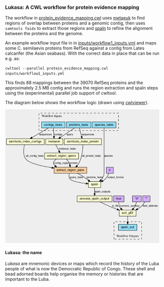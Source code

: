 ### Lukasa: A CWL workflow for protein evidence mapping

The workflow in [protein_evidence_mapping.cwl](protein_evidence_mapping.cwl) uses [metaeuk](https://github.com/soedinglab/metaeuk) to find regions of overlap between proteins and a genomic contig, then uses `samtools faidx` to extract those regions and [spaln](https://github.com/ogotoh/spaln) to refine the alignment between the proteins and the genome.

An example workflow input file in in [inputs/workflow1_inputs.yml](inputs/workflow1_inputs.yml) and maps some C. semilaevis proteins from RefSeq against a contig from Lates calcarifer (the Asian seabass). With the correct data in place that can be run e.g. as:

`cwltool --parallel protein_evidence_mapping.cwl inputs/workflow1_inputs.yml`

This finds 88 mappings between the 39070 RefSeq proteins and the approximately 2.5 MB contig and runs the region extraction and spaln steps using the (experimental) parallel job support of cwltool.

The diagram below shows the workflow logic (drawn using [cwlviewer](https://view.commonwl.org/)).

![Image of workflow logic](images/cwlviewer_protein_evidence_mapping.png)

#### Lukasa: the name

_Lukasa_ are mnemonic devices or maps which record the history of the Luba people of what is now the Democratic Republic of Congo. These shell and bead adorned boards help organise the memory or histories that are important to the Luba.
